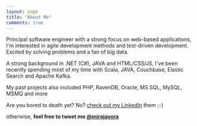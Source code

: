 ```yaml
---
layout: page
title: "About Me"
comments: true
---
```


Principal software engineer with a strong focus on web-based applications, I'm interested in agile development methods and test-driven development. Excited by solving problems and a fan of big data.

A strong background in .NET (C#), JAVA and HTML/CSS/JS, I've been recently spending most of my time with Scala, JAVA, Couchbase, Elastic Search and Apache Kafka.

My past projects also included PHP, RavenDB, Oracle, MS SQL, MySQL, MSMQ and more


Are you bored to death yet? No? [check out my LinkedIn](https://www.linkedin.com/in/mirajavora) them ;-)

<script src="//platform.linkedin.com/in.js" type="text/javascript"></script><script type="IN/MemberProfile" data-id="https://www.linkedin.com/in/mirajavora" data-format="inline" data-related="false"></script>

otherwise, **feel free to tweet me [@mirajavora](http://twitter.com/mirajavora)**

<meta name="twitter:card" content="summary" />
<meta name="twitter:site" content="@mirajavora" />